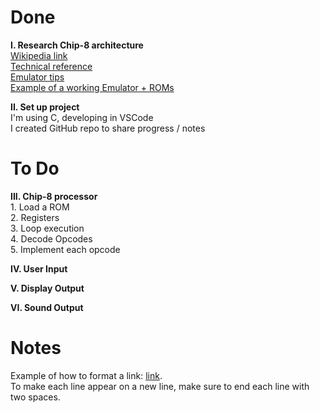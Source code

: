 # Done  

**I. Research Chip-8 architecture**  
    [Wikipedia link](https://en.wikipedia.org/wiki/CHIP-8)  
    [Technical reference](http://devernay.free.fr/hacks/chip8/C8TECH10.HTM)  
    [Emulator tips](https://multigesture.net/articles/how-to-write-an-emulator-chip-8-interpreter/)  
    [Example of a working Emulator + ROMs](https://github.com/dmatlack/chip8)

**II. Set up project**  
    I'm using C, developing in VSCode  
    I created GitHub repo to share progress / notes  

# To Do  

**III. Chip-8 processor**  
    1. Load a ROM  
    2. Registers  
    3. Loop execution  
    4. Decode Opcodes  
    5. Implement each opcode  

**IV. User Input**  

**V. Display Output**  

**VI. Sound Output**  

# Notes  
Example of how to format a link: [link](https://www.example.com).  
To make each line appear on a new line, make sure to end each line with two spaces.  
